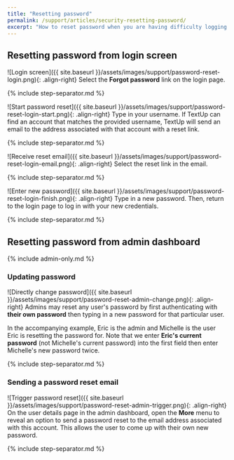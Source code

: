 ```yaml
---
title: "Resetting password"
permalink: /support/articles/security-resetting-password/
excerpt: "How to reset password when you are having difficulty logging in"
---
```


## Resetting password from login screen

![Login screen]({{ site.baseurl }}/assets/images/support/password-reset-login.png){: .align-right} Select the **Forgot password** link on the login page.

{% include step-separator.md %}

![Start password reset]({{ site.baseurl }}/assets/images/support/password-reset-login-start.png){: .align-right} Type in your username. If TextUp can find an account that matches the provided username, TextUp will send an email to the address associated with that account with a reset link.

{% include step-separator.md %}

![Receive reset email]({{ site.baseurl }}/assets/images/support/password-reset-login-email.png){: .align-right} Select the reset link in the email.

{% include step-separator.md %}

![Enter new password]({{ site.baseurl }}/assets/images/support/password-reset-login-finish.png){: .align-right} Type in a new password. Then, return to the login page to log in with your new credentials.

{% include step-separator.md %}

## Resetting password from admin dashboard

{% include admin-only.md %}

### Updating password

![Directly change password]({{ site.baseurl }}/assets/images/support/password-reset-admin-change.png){: .align-right} Admins may reset any user's password by first authenticating with **their own password** then typing in a new password for that particular user.

In the accompanying example, Eric is the admin and Michelle is the user Eric is resetting the password for. Note that we enter **Eric's current password** (not Michelle's current password) into the first field then enter Michelle's new password twice.

{% include step-separator.md %}

### Sending a password reset email

![Trigger password reset]({{ site.baseurl }}/assets/images/support/password-reset-admin-trigger.png){: .align-right} On the user details page in the admin dashboard, open the **More** menu to reveal an option to send a password reset to the email address associated with this account. This allows the user to come up with their own new password.

{% include step-separator.md %}

